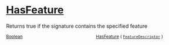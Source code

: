 # [HasFeature](./Signature-100663445.md)

Returns true if the signature contains the specified feature

<sub>[Boolean](https://docs.microsoft.com/en-us/dotnet/api/System.Boolean)</sub><img width=200/><sub>[HasFeature](./Signature-100663445.md) ( [`FeatureDescriptor`](./../FeatureDescriptor.md) )</sub><br>



